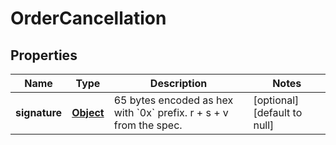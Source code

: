 # OrderCancellation

## Properties

| Name          | Type              | Description                                                                  | Notes                        |
| ------------- | ----------------- | ---------------------------------------------------------------------------- | ---------------------------- |
| **signature** | [**Object**](.md) | 65 bytes encoded as hex with &#x60;0x&#x60; prefix. r + s + v from the spec. | [optional] [default to null] |

